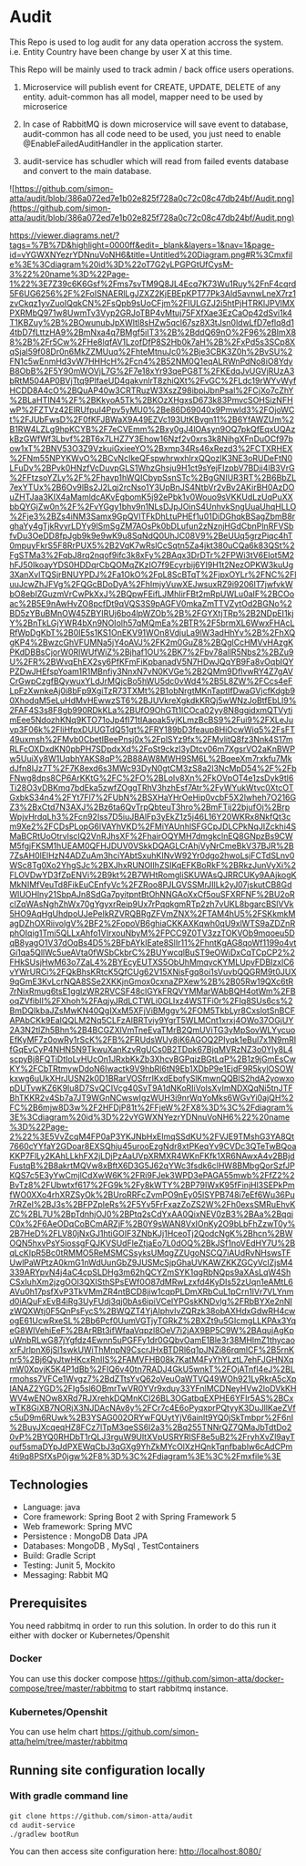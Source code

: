 # Audit

This Repo is used to log audit for any data operation accross the system. i.e. Entity Country have been change by user X at this time.

This Repo will be mainly used to track admin / back office users operations.

1. Microservice will publish event for CREATE, UPDATE, DELETE of any entity. aduit-common has all model, mapper need to be used by microserice

2. In case of RabbitMQ is down microservice will save event to database, audit-common has all code need to be used, you just need to enable @EnableFailedAuditHandler in the application starter.

3. audit-service has schudler which will read from failed events database and convert to the main database.


![https://github.com/simon-atta/audit/blob/386a072ed7e1b02e825f728a0c72c08c47db24bf/Audit.png](https://github.com/simon-atta/audit/blob/386a072ed7e1b02e825f728a0c72c08c47db24bf/Audit.png)


https://viewer.diagrams.net/?tags=%7B%7D&highlight=0000ff&edit=_blank&layers=1&nav=1&page-id=vYGWXNYezrYDNnuVoNH6&title=Untitled%20Diagram.png#R%3Cmxfile%3E%3Cdiagram%20id%3D%22oT7G2yLPGPGtUfCysM-3%22%20name%3D%22Page-1%22%3E7Z39c6K6Gsf%2Fms7svTM9Q8JL4Ecq7K73Wu1Ruy%2FnF4cqrd5F6UG6256%2F%2FoISNAERlLgJZXZ2KjEBEpKPT77Pk3Ald5avnwLneX7rz1zvCkqz1yvZuoIQqkCN%2FsQpb9sUoCFjm%2FIULGZJ2i5htPjHTRKlJPVlMXPXRMbQ971w8UwmTv3Vyp2GRJoTBP4vMtuj75FXfXae3EzCaOp42dSvi1k4T1KBZuy%2B%2BOwunubJpXWItl8sHZw5qcl67sz8X3tJsn0ldwLfD7eflq8d14tbD7fLttzHA9%2BmNxa4q7BMgf5iIT3%2B%2BddQ69nO%2F96%2BImX88%2B%2Fr5Cw%2FHe8lqfAV1LzofDfP8S2Hb0k7aH%2B%2FxPd5s3SCp8XqSjal59f08Dr0n6MkZZMUuq%2FhteMtnuJc0%2Bje3CBK3Z0h%2BvSU%2FN1c5wEnmHd3vW7HHHcH%2Fcn4%2B52NM0Q1eqALRWnPdNo8iO8YdyB8ObB%2F5Y90mWOVjL7G%2F7e18xYr93qePG8T%2FKEdqJvUGVjRUzA3bRtM504AP0BVjTtq9PlfaeUD4qakvnlrT8zhiQXt%2FvGC%2FLdc19rWYvWyfHCDD8A4cO%2BQuAP40w3CRTRuzW3XszZ98ibpiJbnPsal%2FCjXo7cZhY%2BLaHTIN4%2F%2BKkyoA5Tk%2BKOzXHgxsD673k83PmvcSOHSizNFHwP%2FZTVz42ElRUfpuI4Ppv5yMU0%2Be86D69040x9PmwId3%2FOjoWCt%2FJUbFwsD%2F0fKFJBWaX9A49EZVc193UtKBvgn11%2B6YfAWZUm%2B1RW4LZLg9hpKCYB%2F7eCVEmm%2Bxy0gJ4lOAsyn9OQ7pkQfEqxUQAzkBzGWfWf3Lbvf%2BT6x7LHZ7Y3Ehow16Nzf2v0xrs3k8NihgXFnDuOCf97bow1xT%2BNV53O3Z9VzkuiGxieeYO%2Bxmp34Rs46xRezd3%2FCTXRHEX%2FNm55NPYKWvO%2BCvNcIkeQFspwhrwxhlrxQQozIK3NE3oRUDeFtN0LFuDv%2BPvk0HNzfVcDuvpGLS1WhzGhsju9H1ct9sYejFIzpbV7BDii4lB3VrG%2FFtzsoYZLy%2F%2Fhavp1hWQICbypSsnSTc%2BgGNIUR3RT%2B6BbZL7exYTUx%2B6Ov9lBs2J2Lqj2rcNso1Y3UpBnJS4NtbVr2vBv2AKirBH0AzDOuZHTJaa3KIX4aMamldcAKvEgbomK5j92ePbk1v0Wouo9sVKKUdLzUqPuXXbbQYGjZw0n%2F%2FvYGgy1bhv9n1NLsDJpJOinS4UnhvkSngUuaUhqHLLO%2Fje3%2BZs4iNM3Samx9GpQVlTFkDhLtuPHEf1u01DiDGhqkBSagZbmB8rghaYy4gTjkRvyrLDYy9lSmSgZM7AOsPk0bDLufun2zNznjHGdCbnPlnRFVSbfvDu3OeDD8fpJgb9k9e9wK9u8SqNdQ0UhJC08V9%2BeUUq5grzPiqc4hT0mpuyFkrS5F8RrPUX5%2B2VqK7wRslCcSqtn5Za4jkt380uCQa6k83QSt%2FgSTMa3%2FqbJ8rq2nqof9ifc3k8xFy%2BAqx3DrDTr%2FPWi3tV6Elot5M2hFJ50IkoayYDS0HDDqrCbQOMqZKzIO7f9Ecyrbij6YI9H1t2NezOPKW3kuUg3XanXvlTQSjrBNUYPDJ%2Fa1OkO%2FpL8ScBTqT%2FjpxOYLr%2FNC%2FluuJcwZhJFVg%2FQGcBDoDyA%2FhImjyVuwXEJwsuxRZ9i9206lT7jwfvkWbO8ebIZGuzmVrCwPkXxJ%2BQpwFEifLJMhIirFBt2mRpUWLu0aIF%2BCOoac%2B5E9nAwHvZO8pcfDt9qVQS3S9pAGFV0mkaZmTTVZytOd2BGNo%2BD5zYBuBMnOW45ZBYIRUj6bo4lpWZOb%2B%2FGYXtjTRp%2B2NDpEI1kjY%2BnTkLGjYWR4bXn9NOIolh57qMQmEa%2BTR%2F5brmXL6WwxFHAcLRfWpDgKbT%2B0IE5s1KS1OnEKV91WOn8VdjuLa9lW3adHhYv%2B%2FhXQgKP4%2BwzcGhVFUMNa5jY4oAVJ%2FK2m0GuZ8%2BQglCcHMVvHAzgKPKdDBBsCjorW0RlWUfWiZ%2Bjhaf1OU%2BK7%2Fbv78allR5Nbs2%2BZu9U%2FR%2BWvqEhEX2sy6PfKFmFiKpbanadV5N7HDwJQqYB9Fa8vOqbIQYPZDwJHEfspYoam1R1MBnfiy3NnxN7vN0KVGe%2B2QMm9DflvwRY4Z7gAVCrGwpCzgfBQywuxYLdJrMQjcBo5hWU5dc0vWd4%2B5L8ZW%2FCcs4eFLpFzXwnkeAj0i8bFp9XgiTzR73TXMt%2B1obNrgtMKnTaptIfDwaGVjcfKdgb90XhodqM5eLuHdMvHEwwzST6%2BJUVkreXgkdkKRQj5wWNzJoBtfEbLl9%2FAF4S3s8F8gb990RDkKLa%2BUfO9OhGTt1lCOca02yy8N8ggidxmQTVytimEee5NdozhKNq9KTO71oJp4fI71tIAaoak5vjKLmzBcBS9%2Fui9%2FXLeJuvp3F06k%2FliHfpxDUUGTdQ51gt%2FRY189bD3feaup8HiOcwWiq5%2FsFT49uxmsh%2FMvb0CbetIBeePnsj0x%2FplSYz9fx%2FMvlitQ8fz3Nnk4S17mRLFcOXDxdKN0pbPH7SDpdxXd%2FoSt9ckzl3yDtcv06m7XgsrVO2aKnBWPw5UuiXy8W1UqbhYAKS8qP%2B88AW8MWH9SM6L%2BqeeXm7rxkfu7MkdJfn8IJz7T%2F7K8exd6s3MWc93DyN0gtCM3zS8a2l3NcMpD54%2F%2FbFNwg8dps8CP6ArKKtG%2FC%2FO%2BLoIv8Xn%2FkOVpOT4e1zsDyk9tl6Ti28O3vDBKmq7bdEka5zwfZOggTRhV3hzhEsf7Atr%2FyWYukWtvc0XtcOTGxbkS34n4%2FYt7Fl7%2FUbN%2BSXHaYHrOeHip0vcbF5X2lwheh7O216GZ3%2BxCtd7N3AXJ%2Bz6ta6QvTrpQbteuT3hro%2BmFTij22bjufOj%2BrpWpjvHrdqLh3%2Fcn92Iss7D5iuJBAlFp3yEkZ1z5j46L16Y20WKRx8NkfQt3cm9Xe2%2FCDsPLopG6lVAYhVKD%2FMiYAUnhlSFGCpJDLCPkNqJIZckhi4SMaBCRtUoOtrvlscIQ2VnRJhsXF%2FhairOQYMH7dmgkclnEQ8GNpzBs9CWM5fgjFKSM1hUEAM0QFHJDUV0VSkkDQAGLCrAhjVyNrCmeBkV37BJR%2B7ZsAH0lElHzN4ADZuAm3hciYAbtSxuhKINvW92Yr0dgo2hwoLsjFCTdSLnv0WSc8Tg0Xo2YhgSJc%2BXJhxRUNOIIhZSIKqEFKBoRkF%2BRkzJunVyXi%2FLOVDwYD3fZpENVi%2B9kt%2B7WHtRomgliSKUWAsQJRRCUKy9AAjkogKMkNIMfVeuTd8FikEuCEnfyVc%2FZRoo8PJLGVSSMrJIlLk2yJ07jskutCB8GdWlUOHlny21SbpAJn8SdGa7pyitpntBtOhNNGAoXxCf5ouSFXRFNF%2BU2oRclZqWAsNghZhWx70gYgyxrReip9Ux7rPqqkgmRTp2zh7vUKL8bgarcBSlVVk5HO9AqHgUhdpoUJePeIkRZVRQBRgZFVmZNX%2FTAM4hU5%2FSKkmkMagDZhOXRiivolgV%2BF2%2FopoVB6ghiaCKKAXKqwh0qU9xlWTS9aZDZnRphOIqig1Tmi5QLLxAhfo1VIrxouNbyM%2FPCC9Z0TV3zzTOKVOb9mqoeu5DqB8yagO1V37dOqBs4D5%2BFbAYkIEate8SlIr11%2FhntKgAG8qoWf1199o4vtGi1qa5QllWc5ueAVta0fWSbCkbrC%2BUYwcqlBuST9eOWiDxCqTCpCP2%2FHkSUsjHwM63o7ZaL4%2BYEcyEUTXS5ObUhMmqvcKYMLUpvFDBIzxlC6vYWrURCi%2FQkBhsKRtcK5QfCUg62V15XNisFgq8oi1sVuvbQQGRM9t0JUX9qGmE3KvLcrNQA8SSe2XKKjnGmox0cxnaZPXew%2B%2B05Rw19QXc6tR7rNixRmug6tsE1gglzWR2RVCSF48clGYkFRQVYMMarWAbBQH4otWm%2FBoqZVfiblI%2FXhoh%2FAqjyJRdLCTWLi0GLIxz4WSTFi0r%2FIq8SUs6cs%2BmDQIkbaJZsMwKN40QgIXxM5XFjViBMggv%2FOM5TkbLyr8CxslotSnBCFAPAbCKk9EaIQQLM2Nq5CLFzAIBRTviy9YgrT5WLMCnt1xrxj4OWo37OGjUY2A3N2tlZh5Bhn%2B4BCGZXlVmTneEvaTMrB2QmUViTG3yMpSovWLYycuoEfKyMF7z0owRy1rScK%2FB%2FRUdsWUy8jK6AGOQ2PIyqk1eBul7x1N9mRlfGqEvCyP4NHN5N9TkwuXanKzvRgUCs0B2TDpk67BjqMVRzNZ3o0YIy8L4scpyBj8FQTiDtIoLvHUcOn1JRxbKkZb3XhcvBGPqizBGtLqP%2B1z9jGmEsCwKY%2FCbTRtmywDdoN6Iwactk9V9hbRl6tN9Eb1XDbP9e1EjdF9R5kylOSOWkxwg6uUkXHrJUSN2k0D1BRarVOSfrrIKxdEbofySlKmwnQQBlS2hdA2yowxopDUTvwKZ6K9Iu8D7SvQCIVcg40SvT9A1dNKoRIiVoIsXyImNDXQqNi5tnJTFBhTKKR2v4Sb7a7JT9WGnNCwswIgzWUH3i9nrWqYoMks6WGvYi0ajQH%2FC%2B6mjw8D3w%2F2HFDjP81t%2FFjeW%2FX8%3D%3C%2Fdiagram%3E%3Cdiagram%20id%3D%22vYGWXNYezrYDNnuVoNH6%22%20name%3D%22Page-2%22%3E5VvZcqM4FP0aP3YKJNbHxElmqSSdKU%2FVJE9TMshG3YA8Qt7660cYYfaY2GDoar8EXSQhju45urooEzgNdr8xtPKeqYv9CVDc3QTeTwBQoaKKP7FlLy2KAhLLkhFX2jLDjPzAaUVpXRMXR4WKnFKfk1XR6NAwxA4v2BBjdFustqB%2B8akrtMQVw8xBftX6D3G5J62qYWc3fsdk6clHW8BMbgQorSzfJPKQS7c5E3yYwCmjlCdXwW6K%2FRi9FJek3WPD3ePAGA55mwb%2FfZ2%2BvTz8%2FUbwtxf617%2FG9k%2Fy8kWTY%2BP79IWxK95fFinjHl3SEPkPmfWO0XXo4rhXRZSyOk%2BUroRRFcZvmPO9nEy05lSYPB748i7eEf6Wu36Pu7rRZel%2BJ3s%2BFPZpIeRs%2F5Yv5FrFxazZoZS2W%2Fh0exsSMRuEhvKZC%2BL7U%2BpTdnhjOJ0%2BPtq2sCdYxAA0QixNEV0zB3%2BAa%2BqqiC0x%2F6AeODqCoBCmARZjF%2B0Y9sWAN8VxIOnKy2O9bLbFhZzwT0y%2B7HeD%2FLV80jNxGJ1htiGOIF3ZNbKJj1HceoTj2QodcNgK%2Bhcn%2BWOQN5hxvPsY5iossgFQJKVSUdFleZtjaEo7L0dOQ%2BkJSf1noVEdHY7U%2BqLcKIpR5Bc0tRMMO5ReMSMCSsyksUMqgZZUgoNSCQ7iAUdRvNHswsTFUwlPaWPtzA0kmG1nWdUunGbZ9JUSMcSjpGhaUVKAWZKKZGCyVclZjsM4339ARYpvN4j4aC4cpSLDHg3m62hQCYZmSYK1qgRbNQps9aXAsLqW4ShCSxIuhXm2jzgOOl3QXISthSPsEWf0O87dMRwLzxfd4KyDIs52zUqn1eAMtL6AVu0h17psfXvP3TkVMmZR4ntBCD8jiw1cqpPLDmXRbCuL1pCrn1lVr7VLYnmd0iAQuFxEvB4iRg3UyFUdj3qj0bAs6ipiVCelYPGskKNDvlg%2FRbBYXe2nNIzWQXWtj0F5QnPsFycS%2BWQZT4YjAIphvIvZQRzk38obAXHdxGdwRH4cwogE61UcwRxeSL%2Bb6Pcf0UumVGTjyTGRkZ%2BXZt9u5GIcmgLLKPAx3YqeG8WlVehiEeF%2BArRBt3ifWfaaVqpzl8OeV7i2jAX9BP5C9W%2BAqujAgKpuWnbRLwG87jYgfdz4Ewnn5uPGFFy1dr0GQbvOamE1Ble3r38MHlmZ1thycaoxrFJrlpnX6jSl1swkUWiThMnpN9CscrJHxBTDRl6q1pJNZi86rqmlCF%2B5rnKnr5%2Bj6QyJtwHKcxRnIIS%2FAMVFHB08k7KatM4FyYhYLztL7ehFJGHNXqmW0XpvjK5K4P1dBb%2FIQ6v40tn7RADJ4GkU5wnkT%2FOjATnfl4eJ%2BLrmohss7VFCe1Wvgz7%2BdZTtsYvQ62oVeuOaWTVQ49WOh921LyRkrA5cXpIANAZ2YGD%2FIg5sl6OBmrTwVR0YVr9xduy33YFnlMCDNeyHVw2loDVkKHWV4wENOw8XRd7RJXrehkDQMnKCl26BL3OGatbqEXPHE6YFIr5AS%2BCxwTK8GiXB7NORjX3NJDAcNAv8y%2FCr7c4E6oPyqxprPQtyyK3DuJllKaeZVfc5uD9m6RUwk%2B3YSAG002ORYwFQUytYjV6ainlt9YQ0jSkTmbpr%2F6nI%2BuyJXcqeqHZ8FCz7lTpM3qeSS6l2a3%2Bq255TNNrQZ7QMaJbTdtDo20vP%2BYQ0RHDbT1rQLJ3rguW9UltXVpUSRYRlSF8e5uB2%2FryhXvZl9ayTouf5smaDYpJdPXEWqCbJ3qGXg9YhZkMYcOlXzHQnkTqnfbablw6cAdCPm4ti9q8PSfXsP0jgw%2F8%3D%3C%2Fdiagram%3E%3C%2Fmxfile%3E 


## Technologies

* Language: java
* Core framework: Spring Boot 2 with Spring Framework 5
* Web framework: Spring MVC
* Persistence : MongoDB Data JPA
* Databases: MongoDB , MySql , TestContainers
* Build: Gradle Script
* Testing: Junit 5, Mockito
* Messaging: Rabbit MQ

## Prerequisites

You need rabbitmq in order to run this solution. In order to do this run it either with docker or Kubernetes/Openshit

### Docker

You can use this docker compose https://github.com/simon-atta/docker-compose/tree/master/rabbitmq to start rabbitmq instance.

### Kubernetes/Openshit

You can use helm chart https://github.com/simon-atta/helm/tree/master/rabbitmq

## Running site configuration locally

### With gradle command line

```
git clone https://github.com/simon-atta/audit
cd audit-service
./gradlew bootRun
```



You can then access site configuration here: [http://localhost:8080/]()
